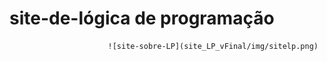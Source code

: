 # site-de-lógica de programação

                          ![site-sobre-LP](site_LP_vFinal/img/sitelp.png)
